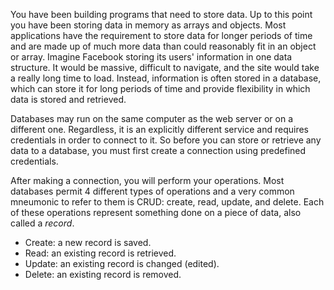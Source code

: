 You have been building programs that need to store data. Up to this point you have been storing data in memory as arrays and objects. Most applications have the requirement to store data for longer periods of time and are made up of much more data than could reasonably fit in an object or array. Imagine Facebook storing its users' information in one data structure. It would be massive, difficult to navigate, and the site would take a really long time to load. Instead, information is often stored in a database, which can store it for long periods of time and provide flexibility in which data is stored and retrieved.

Databases may run on the same computer as the web server or on a different one. Regardless, it is an explicitly different service and requires credentials in order to connect to it. So before you can store or retrieve any data to a database, you must first create a connection using predefined credentials.

After making a connection, you will perform your operations. Most databases permit 4 different types of operations and a very common mneumonic to refer to them is CRUD: create, read, update, and delete. Each of these operations represent something done on a piece of data, also called a _record_.

* Create: a new record is saved.
* Read: an existing record is retrieved.
* Update: an existing record is changed (edited).
* Delete: an existing record is removed.